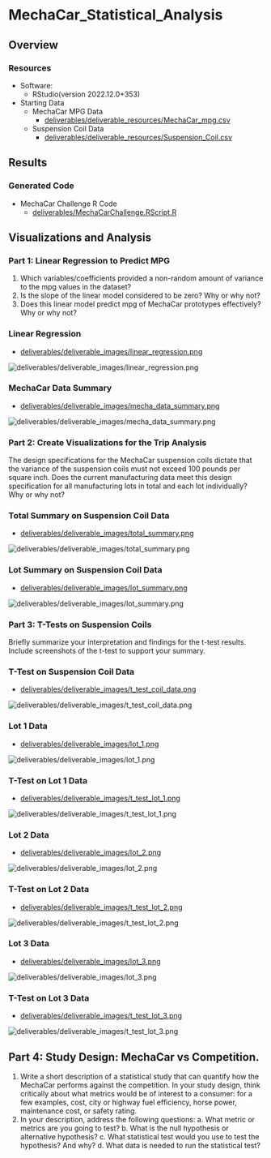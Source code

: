 # MechaCar_Statistical_Analysis

## Overview

### Resources

- Software:
    - RStudio(version 2022.12.0+353)
- Starting Data
    - MechaCar MPG Data
        - [deliverables/deliverable_resources/MechaCar_mpg.csv](deliverables/deliverable_resources/MechaCar_mpg.csv)
    - Suspension Coil Data
        - [deliverables/deliverable_resources/Suspension_Coil.csv](deliverables/deliverable_resources/Suspension_Coil.csv)

## Results

### Generated Code 
- MechaCar Challenge R Code 
    - [deliverables/MechaCarChallenge.RScript.R](deliverables/MechaCarChallenge.RScript.R)


## Visualizations and Analysis 

### Part 1: Linear Regression to Predict MPG

1.    Which variables/coefficients provided a non-random amount of variance to the mpg values in the dataset?
2.    Is the slope of the linear model considered to be zero? Why or why not?
3.    Does this linear model predict mpg of MechaCar prototypes effectively? Why or why not?

### Linear Regression 
- [deliverables/deliverable_images/linear_regression.png](deliverables/deliverable_images/linear_regression.png)

![deliverables/deliverable_images/linear_regression.png](deliverables/deliverable_images/linear_regression.png)

### MechaCar Data Summary
- [deliverables/deliverable_images/mecha_data_summary.png](deliverables/deliverable_images/mecha_data_summary.png)

![deliverables/deliverable_images/mecha_data_summary.png](deliverables/deliverable_images/mecha_data_summary.png)



### Part 2: Create Visualizations for the Trip Analysis

The design specifications for the MechaCar suspension coils dictate that the variance of the suspension coils must not exceed 100 pounds per square inch. Does the current manufacturing data meet this design specification for all manufacturing lots in total and each lot individually? Why or why not?

### Total Summary on Suspension Coil Data
- [deliverables/deliverable_images/total_summary.png](deliverables/deliverable_images/total_summary.png)

![deliverables/deliverable_images/total_summary.png](deliverables/deliverable_images/total_summary.png)

### Lot Summary on Suspension Coil Data
- [deliverables/deliverable_images/lot_summary.png](deliverables/deliverable_images/lot_summary.png)

![deliverables/deliverable_images/lot_summary.png](deliverables/deliverable_images/lot_summary.png)




### Part 3: T-Tests on Suspension Coils

Briefly summarize your interpretation and findings for the t-test results. Include screenshots of the t-test to support your summary.

### T-Test on Suspension Coil Data
- [deliverables/deliverable_images/t_test_coil_data.png](deliverables/deliverable_images/t_test_coil_data.png)

![deliverables/deliverable_images/t_test_coil_data.png](deliverables/deliverable_images/t_test_coil_data.png)

### Lot 1 Data
- [deliverables/deliverable_images/lot_1.png](deliverables/deliverable_images/lot_1.png)

![deliverables/deliverable_images/lot_1.png](deliverables/deliverable_images/lot_1.png)

### T-Test on Lot 1 Data
- [deliverables/deliverable_images/t_test_lot_1.png](deliverables/deliverable_images/t_test_lot_1.png)

![deliverables/deliverable_images/t_test_lot_1.png](deliverables/deliverable_images/t_test_lot_1.png)

### Lot 2 Data
- [deliverables/deliverable_images/lot_2.png](deliverables/deliverable_images/lot_2.png)

![deliverables/deliverable_images/lot_2.png](deliverables/deliverable_images/lot_2.png)

### T-Test on Lot 2 Data
- [deliverables/deliverable_images/t_test_lot_2.png](deliverables/deliverable_images/t_test_lot_2.png)

![deliverables/deliverable_images/t_test_lot_2.png](deliverables/deliverable_images/t_test_lot_2.png)

### Lot 3 Data
- [deliverables/deliverable_images/lot_3.png](deliverables/deliverable_images/lot_3.png)

![deliverables/deliverable_images/lot_3.png](deliverables/deliverable_images/lot_3.png)

### T-Test on Lot 3 Data
- [deliverables/deliverable_images/t_test_lot_3.png](deliverables/deliverable_images/t_test_lot_3.png)

![deliverables/deliverable_images/t_test_lot_3.png](deliverables/deliverable_images/t_test_lot_3.png)

## Part 4: Study Design: MechaCar vs Competition.

1. Write a short description of a statistical study that can quantify how the MechaCar performs against the competition. In your study design, think critically about what metrics would be of interest to a consumer: for a few examples, cost, city or highway fuel efficiency, horse power, maintenance cost, or safety rating.
2. In your description, address the following questions:
    a. What metric or metrics are you going to test?
    b. What is the null hypothesis or alternative hypothesis?
    c. What statistical test would you use to test the hypothesis? And why?
    d. What data is needed to run the statistical test?

